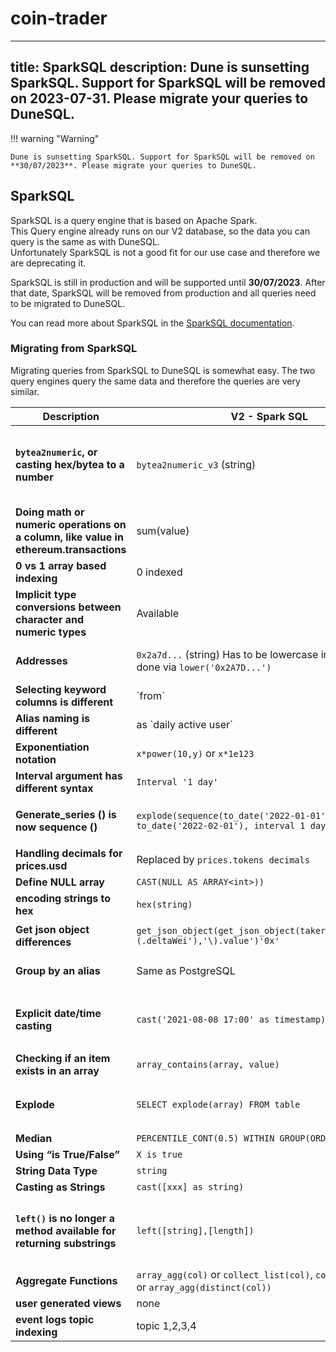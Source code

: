 # coin-trader
---
title: SparkSQL
description: Dune is sunsetting SparkSQL. Support for SparkSQL will be removed on 2023-07-31. Please migrate your queries to DuneSQL.
---

!!! warning "Warning"

    Dune is sunsetting SparkSQL. Support for SparkSQL will be removed on **30/07/2023**. Please migrate your queries to DuneSQL.

## SparkSQL

SparkSQL is a query engine that is based on Apache Spark.  
This Query engine already runs on our V2 database, so the data you can query is the same as with DuneSQL.  
Unfortunately SparkSQL is not a good fit for our use case and therefore we are deprecating it.

SparkSQL is still in production and will be supported until **30/07/2023**. After that date, SparkSQL will be removed from production and all queries need to be migrated to DuneSQL.

You can read more about SparkSQL in the [SparkSQL documentation](https://spark.apache.org/docs/latest/sql-ref.html).

### Migrating from SparkSQL

Migrating queries from SparkSQL to DuneSQL is somewhat easy. The two query engines query the same data and therefore the queries are very similar.

| **Description**                                                                       | **V2 - Spark SQL**                                                                        | **V2 - Dune SQL**                                                                                                                                                                                                                                                                                           |
|---------------------------------------------------------------------------------------|-------------------------------------------------------------------------------------------|-------------------------------------------------------------------------------------------------------------------------------------------------------------------------------------------------------------------------------------------------------------------------------------------------------------|
| **`bytea2numeric`, or casting hex/bytea to a number**                                 | `bytea2numeric_v3` (string)                                                               | `bytearray_to_integer` (hex)   `bytearray_to_bigint` (hex)   `bytearray_to_decimal` (hex)   `bytearray_to_uint256` (hex)   `bytearray_to_int256` (hex)   More details on [Byte Array to Numeric Functions](#byte-array-to-numeric-functions)                                                                |
| **Doing math or numeric operations on a column, like value in ethereum.transactions** | sum(value)                                                                                | sum(cast(value as double)) *soon this won't be needed as UINT and INT columns are added automatically.*                                                                                                                                                                                                     |
| **0 vs 1 array based indexing**                                                       | 0 indexed                                                                                 | 1 indexed                                                                                                                                                                                                                                                                                                   |
| **Implicit type conversions between character and numeric types**                     | Available                                                                                 | [Not available](https://trino.io/docs/current/functions/conversion.html)                                                                                                                                                                                                                                    |
| **Addresses**                                                                         | `0x2a7d...` (string)  Has to be lowercase in Spark.  Can be done via `lower('0x2A7D...')` | `0x2a7d...` (Byte array)    No escape quotes should be used, and the literal does __not__ need to be lowercased.                                                                                                                                                                                            |
| **Selecting keyword columns is different**                                            | \`from\`                                                                                  | "from"                                                                                                                                                                                                                                                                                                      |
| **Alias naming is different**                                                         | as \`daily active user\`                                                                  | as "daily active users"                                                                                                                                                                                                                                                                                     |
| **Exponentiation notation**                                                           | `x*power(10,y)` or `x*1e123`                                                              | `x*power(10,y)` or `x * 1e123`                                                                                                                                                                                                                                                                              |
| **Interval argument has different syntax**                                            | `Interval '1 day'`                                                                        | `Interval '1' day`                                                                                                                                                                                                                                                                                          |
| **Generate_series () is now sequence ()**                                             | `explode(sequence(to_date('2022-01-01'), to_date('2022-02-01'), interval 1 day))`         | [`unnest(sequence(date('2022-01-01'), date('2022-02-01'), interval '7' day))`](https://dune.com/queries/1764158?d=11)   Has a 10000 values limit, and must go in the FROM statement not the SELECT.                                                                                                         |
| **Handling decimals for prices.usd**                                                  | Replaced by `prices.tokens decimals`                                                      | Replaced by `tokens_[blockchain].erc20.decimals`                                                                                                                                                                                                                                                            |
| **Define NULL array**                                                                 | `CAST(NULL AS ARRAY<int>))`                                                               | `CAST(NULL AS ARRAY<int>))`                                                                                                                                                                                                                                                                                 |
| **encoding strings to hex**                                                           | `hex(string)`                                                                             | `hex(string)`  *available soon                                                                                                                                                                                                                                                                              |
| **Get json object differences**                                                       | `get_json_object(get_json_object(takerOutputUpdate,'\(.deltaWei'),'\).value')'0x'`        | `json_query(json_query(takerOutputUpdate, 'lax $.deltaWei' omit quotes), 'lax $.value')`                                                                                                                                                                                                                    |
| **Group by an alias**                                                                 | Same as PostgreSQL                                                                        | `GROUP BY date_trunc('hour',evt_block_time)`Or: `GROUP BY 1, 2`                                                                                                                                                                                                                                             |
| **Explicit date/time casting**                                                        | `cast('2021-08-08 17:00' as timestamp)`                                                   | `cast('2021-08-08 17:00' as timestamp)`  Or, `timestamp '2021-08-08 17:00'`  There are [many helper functions for casting to date/time types](https://trino.io/docs/current/functions/datetime.html?highlight=date), such as `date(‘2022-01-01’)`                                                           |
| **Checking if an item exists in an array**                                            | `array_contains(array, value)`                                                            | [`contains(array, value)` or `contains_sequence(array, array[values])`](https://trino.io/docs/current/functions/array.html#contains)                                                                                                                                                                        |
| **Explode**                                                                           | `SELECT explode(array) FROM table`                                                        | `SELECT vals.val FROM table1, unnest(arrayFromTable1) as vals(val)`  you have to use `unnest` with a `cross join`, as described in this [blog post](https://theleftjoin.com/how-to-explode-arrays-with-presto/).                                                                                            |
| **Median**                                                                            | `PERCENTILE_CONT(0.5) WITHIN GROUP(ORDER BY x)`                                           | `approx_percentile(x, 0.5)`                                                                                                                                                                                                                                                                                 |
| **Using “is True/False”**                                                             | `X is true`                                                                               | `X = true`                                                                                                                                                                                                                                                                                                  |
| **String Data Type**                                                                  | `string`                                                                                  | `varchar`                                                                                                                                                                                                                                                                                                   |
| **Casting as Strings**                                                                | `cast([xxx] as string)`                                                                   | `cast([xxx] as varchar)`                                                                                                                                                                                                                                                                                    |
| **`left()` is no longer a method available for returning substrings**                 | `left([string],[length])`                                                                 | `substr([string], [start], [length])`    [Returns varchar; Positions start with 1, so use `1` for length if you want to replicate left() functionality](https://trino.io/docs/current/functions/string.html?highlight=substr#substring) `left(somestring, somenumber) -> substr(somestring, 0, somenumber)` |
| **Aggregate Functions**                                                               | `array_agg(col)` or `collect_list(col)`, `collect_set(col)` or `array_agg(distinct(col))` | `array_agg(col)`, `array_agg(distinct(col))`                                                                                                                                                                                                                                                                |
| **user generated views**                                                              | none                                                                                      | each query is a view, like [query_1747157](https://dune.com/queries/1747157)                                                                                                                                                                                                                                |
| **event logs topic indexing**                                                         | topic 1,2,3,4                                                                             | topic 0,1,2,3                                                                                                                                                                                                                                                                                               |

